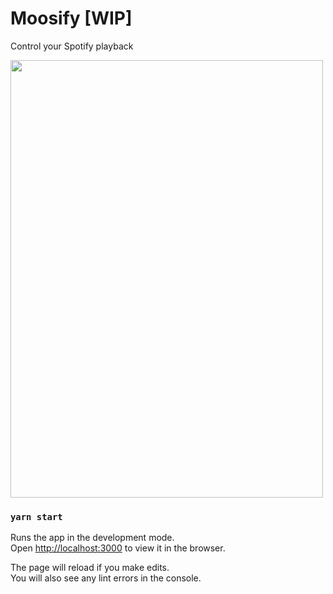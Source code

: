 # Moosify [WIP]
Control your Spotify playback 

<img src="https://github.com/MooseJ/mosify/blob/main/screenshot/snake.png" width="500" height="700" />


### `yarn start`

Runs the app in the development mode.\
Open [http://localhost:3000](http://localhost:3000) to view it in the browser.

The page will reload if you make edits.\
You will also see any lint errors in the console.
